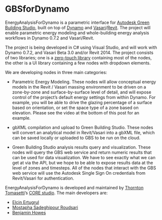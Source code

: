 GBSforDynamo
============

EnergyAnalysisForDynamo is a parametric interface for [Autodesk Green Building Studio](https://gbs.autodesk.com/GBS/), built on top of [Dynamo](http://dynamobim.org/) and [Vasari](http://autodeskvasari.com/)/[Revit](http://www.autodesk.com/products/revit-family/overview).  The project will enable parametric energy modeling and whole-building energy analysis workflows in Dynamo 0.7.2 and Vasari/Revit.

The project is being developed in C# using Visual Studio, and will work with Dynamo 0.7.2, and Vasari Beta 3.0 and/or Revit 2014.  The project consists of two libraries; one is a [zero-touch library](https://github.com/DynamoDS/Dynamo/wiki/Zero-Touch-Plugin-Development) containing most of the nodes, the other is a UI library containing a few nodes with dropdown elements.  


We are developing nodes in three main categories:

 - Parametric Energy Modeling.  These nodes will allow conceptual energy models in the Revit / Vasari massing environment to be driven on a zone-by-zone and surface-by-surface level of detail, and will expose control of the project’s default energy settings from within Dynamo.  For example, you will be able to drive the glazing percentage of a surface based on orientation, or set the space type of a zone based on elevation.  Please see the video at the bottom of this post for an example.

 - gbXML compilation and upload to Green Building Studio.  These nodes will convert an analytical model in Revit/Vasari into a gbXML file, which can be saved locally or uploaded to GBS to be run on the cloud.  

 - Green Building Studio analysis results query and visualization.  These nodes will query the GBS web service and return numeric results that can be used for data visualization.  We have to see exactly what we can get at via the API, but we hope to be able to expose results data at the level of zones and timesteps.  All of the nodes that interact with the GBS web service will use the Autodesk Single Sign On credentials from Revit/Vasari for authentication.


EnergyAnalysisForDynamo is developed and maintained by [Thornton Tomasetti](http://www.thorntontomasetti.com/)’s [CORE studio](http://core.thorntontomasetti.com/).  The main developers are:
- [Elcin Ertugrul](https://github.com/eertugrul)
- [Mostapha Sadeghipour Roudsari](https://github.com/mostaphaRoudsari)
- [Benjamin Howes](https://github.com/bhowes-tt)
